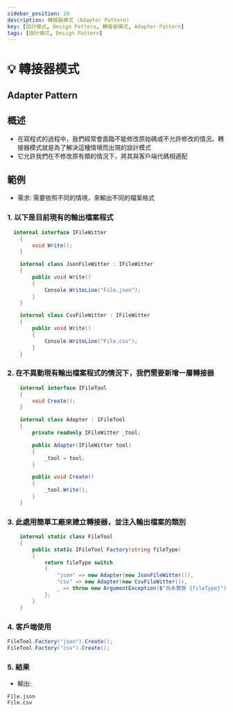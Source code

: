 ```yaml
---
sidebar_position: 10
description: 轉接器模式 (Adapter Pattern) 
key: [設計模式, Design Pattern, 轉接器模式, Adapter Pattern]
tags: [設計模式, Design Pattern]
---
```


# 💡 轉接器模式

## Adapter Pattern

## 概述

- 在寫程式的過程中，我們經常會面臨不能修改原始碼或不允許修改的情況。轉接器模式就是為了解決這種情境而出現的設計模式
- 它允許我們在不修改原有類的情況下，將其與客戶端代碼相適配

## 範例

- 需求: 需要依照不同的情境，來輸出不同的檔案格式

### 1. 以下是目前現有的輸出檔案程式

```csharp
  internal interface IFileWitter
    {
        void Write();
    }

    internal class JsonFileWitter : IFileWitter
    {
        public void Write()
        {
            Console.WriteLine("File.json");
        }
    }

    internal class CsvFileWitter : IFileWitter
    {
        public void Write()
        {
            Console.WriteLine("File.csv");
        }
    }
```

### 2. 在不異動現有輸出檔案程式的情況下，我們需要新增一層轉接器

```csharp
    internal interface IFileTool
    {
        void Create();
    }

    internal class Adapter : IFileTool
    {
        private readonly IFileWitter _tool;

        public Adapter(IFileWitter tool)
        {
            _tool = tool;
        }

        public void Create()
        {
            _tool.Write();
        }
    }
```

### 3. 此處用簡單工廠來建立轉接器，並注入輸出檔案的類別

```csharp
    internal static class FileTool
    {
        public static IFileTool Factory(string fileType)
        {
            return fileType switch
            {
                "json" => new Adapter(new JsonFileWitter()),
                "csv" => new Adapter(new CsvFileWitter()),
                _ => throw new ArgumentException($"尚未實做 {fileType}"),
            };
        }
    }
```

### 4. 客戶端使用

```csharp
FileTool.Factory("json").Create();
FileTool.Factory("csv").Create();
```

### 5. 結果

- 輸出:

```text
File.json
File.csv
```
